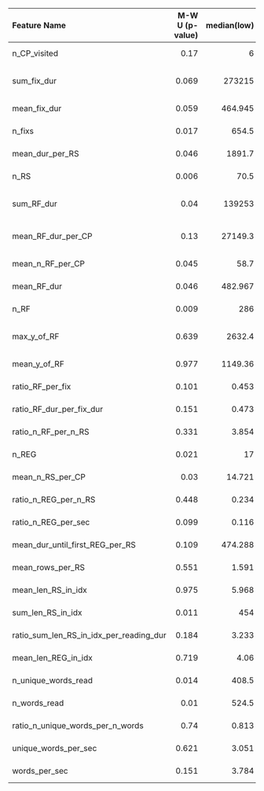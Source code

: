 | Feature Name                            |   M-W U (p-value) |   median(low) |   median(high) | mean+-std(low)         | mean+-std(high)        |
|:----------------------------------------|------------------:|--------------:|---------------:|:-----------------------|:-----------------------|
| n_CP_visited                            |             0.17  |         6     |          6     | 6.15 +- 3.95           | 6.82 +- 3.52           |
| sum_fix_dur                             |             0.069 |    273215     |     381950     | 344375.68 +- 240804.37 | 403729.9 +- 193695.89  |
| mean_fix_dur                            |             0.059 |       464.945 |        435.942 | 476.32 +- 98.71        | 441.68 +- 65.08        |
| n_fixs                                  |             0.017 |       654.5   |        831.5   | 718.33 +- 496.73       | 932.38 +- 489.0        |
| mean_dur_per_RS                         |             0.046 |      1891.7   |       1698.3   | 1969.48 +- 593.55      | 1807.6 +- 387.87       |
| n_RS                                    |             0.006 |        70.5   |        102.5   | 82.83 +- 61.62         | 113.07 +- 62.98        |
| sum_RF_dur                              |             0.04  |    139253     |     188890     | 162084.85 +- 117506.12 | 199330.22 +- 101673.82 |
| mean_RF_dur_per_CP                      |             0.13  |     27149.3   |      31083.2   | 33002.75 +- 23605.94   | 42914.28 +- 42477.88   |
| mean_n_RF_per_CP                        |             0.045 |        58.7   |         69.438 | 65.35 +- 40.61         | 95.89 +- 103.31        |
| mean_RF_dur                             |             0.046 |       482.967 |        443.189 | 497.04 +- 116.6        | 455.91 +- 78.01        |
| n_RF                                    |             0.009 |       286     |        405     | 326.85 +- 239.05       | 451.7 +- 263.24        |
| max_y_of_RF                             |             0.639 |      2632.4   |       2625.72  | 3352.38 +- 2460.94     | 3074.73 +- 1250.85     |
| mean_y_of_RF                            |             0.977 |      1149.36  |       1154.3   | 1214.47 +- 340.9       | 1197.84 +- 283.03      |
| ratio_RF_per_fix                        |             0.101 |         0.453 |          0.475 | 0.44 +- 0.11           | 0.47 +- 0.08           |
| ratio_RF_dur_per_fix_dur                |             0.151 |         0.473 |          0.483 | 0.46 +- 0.12           | 0.49 +- 0.07           |
| ratio_n_RF_per_n_RS                     |             0.331 |         3.854 |          3.934 | 3.96 +- 0.82           | 3.97 +- 0.45           |
| n_REG                                   |             0.021 |        17     |         21.5   | 20.48 +- 16.87         | 30.18 +- 22.79         |
| mean_n_RS_per_CP                        |             0.03  |        14.721 |         18     | 16.37 +- 9.68          | 23.37 +- 22.36         |
| ratio_n_REG_per_n_RS                    |             0.448 |         0.234 |          0.227 | 0.27 +- 0.31           | 0.26 +- 0.11           |
| ratio_n_REG_per_sec                     |             0.099 |         0.116 |          0.128 | 0.13 +- 0.09           | 0.14 +- 0.06           |
| mean_dur_until_first_REG_per_RS         |             0.109 |       474.288 |        439.02  | 531.38 +- 210.25       | 454.23 +- 96.87        |
| mean_rows_per_RS                        |             0.551 |         1.591 |          1.607 | 1.63 +- 0.41           | 1.82 +- 0.95           |
| mean_len_RS_in_idx                      |             0.975 |         5.968 |          5.918 | 5.99 +- 0.8            | 6.0 +- 0.65            |
| sum_len_RS_in_idx                       |             0.011 |       454     |        648.5   | 504.43 +- 375.17       | 683.6 +- 394.42        |
| ratio_sum_len_RS_in_idx_per_reading_dur |             0.184 |         3.233 |          3.364 | 3.28 +- 0.93           | 3.43 +- 0.62           |
| mean_len_REG_in_idx                     |             0.719 |         4.06  |          4.094 | 4.12 +- 1.33           | 4.21 +- 0.93           |
| n_unique_words_read                     |             0.014 |       408.5   |        560.5   | 454.67 +- 331.05       | 587.98 +- 298.2        |
| n_words_read                            |             0.01  |       524.5   |        751     | 587.26 +- 436.03       | 796.67 +- 456.67       |
| ratio_n_unique_words_per_n_words        |             0.74  |         0.813 |          0.811 | 0.8 +- 0.11            | 0.78 +- 0.15           |
| unique_words_per_sec                    |             0.621 |         3.051 |          3.141 | 3.07 +- 0.9            | 3.11 +- 0.77           |
| words_per_sec                           |             0.151 |         3.784 |          3.998 | 3.84 +- 1.13           | 4.0 +- 0.71            |
